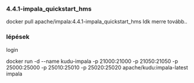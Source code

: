 
### 4.4.1-impala_quickstart_hms
docker pull apache/impala:4.4.1-impala_quickstart_hms
Idk merre tovább..

### lépések
login

docker run -d --name kudu-impala -p 21000:21000 -p 21050:21050 -p 25000:25000 -p 25010:25010 -p 25020:25020 apache/kudu:impala-latest impala